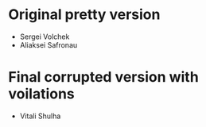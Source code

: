 Original pretty version
=======================
* Sergei Volchek
* Aliaksei Safronau

Final corrupted version with voilations
=======================================
* Vitali Shulha